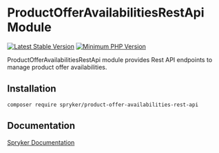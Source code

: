 # ProductOfferAvailabilitiesRestApi Module
[![Latest Stable Version](https://poser.pugx.org/spryker/product-offer-availabilities-rest-api/v/stable.svg)](https://packagist.org/packages/spryker/product-offer-availabilities-rest-api)
[![Minimum PHP Version](https://img.shields.io/badge/php-%3E%3D%208.3-8892BF.svg)](https://php.net/)

ProductOfferAvailabilitiesRestApi module provides Rest API endpoints to manage product offer availabilities.

## Installation

```
composer require spryker/product-offer-availabilities-rest-api
```

## Documentation

[Spryker Documentation](https://docs.spryker.com)
